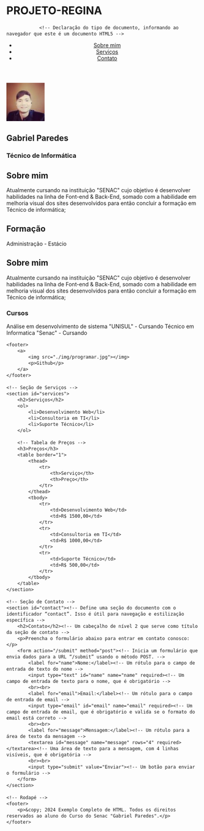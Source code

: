 # PROJETO-REGINA

                <!-- Declaração do tipo de documento, informando ao navegador que este é um documento HTML5 -->
<html lang="pt-BR"><!-- Início do documento HTML e definição do idioma como português do Brasil -->
<head>
    <meta charset="UTF-8"> <!-- Define a codificação de caracteres como UTF-8, que suporta a maioria dos caracteres usados no mundo -->
    <meta http-equiv="X-UA-compatible" content="IE=edge">
    <meta name="viewport" content="width=device-width, initial-scale=1.0"><!-- Configura a visualização para dispositivos móveis, garantindo que a largura da página corresponda à largura da tela do dispositivo -->
    <title>Minha Página de serviços</title><!-- Título da página, que aparece na aba do navegador -->
    <link rel="stylesheet" href="index.css">
</head> <!-- Cabeçalho do documento, contendo metadados e informações de configuração -->
<body><!-- Corpo do documento, onde o conteúdo visível é colocado -->
    <!-- Cabeçalho -->
    <header>
        <nav><!-- Lista não ordenada para os itens do menu -->
            <ul> <!-- Item do menu com link para a seção "Início" -->
                <li><a href="index.html">Sobre mim</a></li><!-- Item do menu com link para a seção "Serviços" -->
                <li><a href="project.html">Serviços</a></li><!-- Item do menu com link para a seção "serviços" -->  
                <li><a href="contact.html">Contato</a></li><!-- Item do menu com link para a seção "Contato" -->
            </ul>
        </nav>
    </header>
    <div class="center">
        <img src="./img/Euphoto.jpg" alt="Imagem de Exemplo" width="100" height="100">
    </div>
    <h2>Gabriel Paredes</h2>
    <h3>Técnico de Informática</h3>
</header>

<main>
    <section>
        <h1>Sobre mim</h1>
        <p>
            Atualmente cursando na instituição "SENAC" cujo objetivo é desenvolver habilidades na linha de Font-end & Back-End,
             somado com a habilidade em melhoria visual dos sites desenvolvidos para então concluir a formação em Técnico de informática;
        </p>
    </section>
    <section>
        <h2>Formação</h2>
        <p>
            Administração - Estácio
        </p>
    </section>
    <section>
        <h2>Sobre mim</h2>
        <p>
            Atualmente cursando na instituição "SENAC" cujo objetivo é desenvolver habilidades na linha de Font-end & Back-End,
             somado com a habilidade em melhoria visual dos sites desenvolvidos para então concluir a formação em Técnico de informática;
        </p>
    </section>
    <section>
        <h3>Cursos</h3>
        <p>
            Análise em desenvolvimento de sistema "UNISUL" - Cursando
            Técnico em Informatica "Senac" - Cursando
        </p>
    </section>
</main>

    <footer>
        <a>
            <img src="./img/programar.jpg"></img>
            <p>Github</p>
        </a>
    </footer>

    <!-- Seção de Serviços -->
    <section id="services">
        <h2>Serviços</h2>
        <ol>
            <li>Desenvolvimento Web</li>
            <li>Consultoria em TI</li>
            <li>Suporte Técnico</li>
        </ol>

        <!-- Tabela de Preços -->
        <h3>Preços</h3>
        <table border="1">
            <thead>
                <tr>
                    <th>Serviço</th>
                    <th>Preço</th>
                </tr>
            </thead>
            <tbody>
                <tr>
                    <td>Desenvolvimento Web</td>
                    <td>R$ 1500,00</td>
                </tr>
                <tr>
                    <td>Consultoria em TI</td>
                    <td>R$ 1000,00</td>
                </tr>
                <tr>
                    <td>Suporte Técnico</td>
                    <td>R$ 500,00</td>
                </tr>
            </tbody>
        </table>
    </section>

    <!-- Seção de Contato -->
    <section id="contact"><!-- Define uma seção do documento com o identificador “contact”. Isso é útil para navegação e estilização específica -->
        <h2>Contato</h2><!-- Um cabeçalho de nível 2 que serve como título da seção de contato -->
        <p>Preencha o formulário abaixo para entrar em contato conosco:</p>
        <form action="/submit" method="post"><!-- Inicia um formulário que envia dados para a URL “/submit” usando o método POST. -->
            <label for="name">Nome:</label><!-- Um rótulo para o campo de entrada de texto do nome -->
            <input type="text" id="name" name="name" required><!-- Um campo de entrada de texto para o nome, que é obrigatório -->
            <br><br>
            <label for="email">Email:</label><!-- Um rótulo para o campo de entrada de email -->
            <input type="email" id="email" name="email" required><!-- Um campo de entrada de email, que é obrigatório e valida se o formato do email está correto -->
            <br><br>
            <label for="message">Mensagem:</label><!-- Um rótulo para a área de texto da mensagem -->
            <textarea id="message" name="message" rows="4" required></textarea><!-- Uma área de texto para a mensagem, com 4 linhas visíveis, que é obrigatória -->
            <br><br>
            <input type="submit" value="Enviar"><!-- Um botão para enviar o formulário -->
        </form>
    </section>

    <!-- Rodapé -->
    <footer>
        <p>&copy; 2024 Exemplo Completo de HTML. Todos os direitos reservados ao aluno do Curso do Senac "Gabriel Paredes".</p>
    </footer>
</body><!-- Fim do documento HTML -->
</html> <!-- Fim do documento HTML -->
